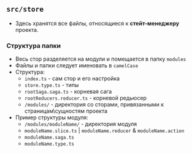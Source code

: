 ## `src/store`

 * Здесь хранятся все файлы, относящиеся к **стейт-менеджеру** проекта.

### Структура папки

* Весь стор разделяется на модули и помещается в папку `modules`
* Файлы и папки следует именовать в `camelCase`
* Структура:
  * `index.ts` - сам стор и его настройка
  * `store.type.ts` - типы
  * `rootSaga.saga.ts` - корневая сага
  * `rootReducers.reducer.ts` - корневой редьюсер
  * `/modules/` - директория со сторами, привязанными к страницам\сущностям проекта
* Пример структуры модуля:
  * `/modules/moduleName/` - директория модуля
  * `moduleName.slice.ts` | `moduleName.reducer` & `moduleName.action`
  * `moduleName.saga.ts`
  * `moduleName.type.ts`
